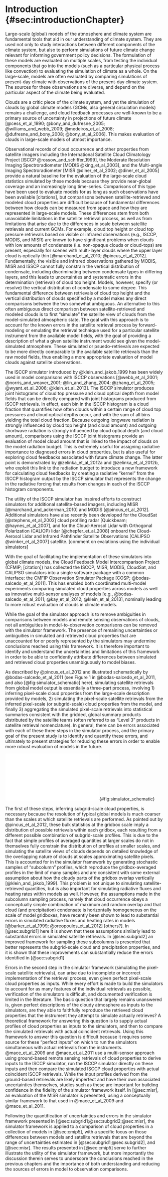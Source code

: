 # Introduction {#sec:introductionChapter}
Large-scale (global) models of the atmosphere and climate system are fundamental
tools that aid in our understanding of climate system. They are used not only to
study interactions between different components of the climate system, but also
to perform simulations of future climate change relevant for informing
government policy decisions. The formulation of these models are evaluated on
multiple scales, from testing the individual components that go into the models
(such as a particular physical process like convection) to evaluating the
simulation of climate as a whole. On the large-scale, models are often evaluated
by comparing simulations of present-day climate with observations of the
present-day climate system. The sources for these observations are diverse, and
depend on the particular aspect of the climate being evaluated.

Clouds are a critic piece of the climate system, and yet the simulation of
clouds by global climate models (GCMs, also general circulation models) remains
a challenge, and cloud feedback processes are well-known to be a primary source
of uncertainty in projections of future climate [@cess_et_al_1990;
@bony_and_dufresne_2005; @williams_and_webb_2009; @medeiros_et_al_2008;
@dufresne_and_bony_2008; @bony_et_al_2006]. This makes evaluation of clouds in
large-scale models of utmost importance.

Observational records of cloud occurrence and other properties from satellite
imagers including the International Satellite Cloud Climatology Project [ISCCP
@rossow_and_schiffer_1999], the Moderate Resolution Imaging Spectroradiometer
[MODIS @king_et_al_2003], and the Multi-angle Imaging Spectroradiometer [MISR
@diner_et_al_2002; @diner_et_al_2005] provide a natural baseline for the
evaluation of the large-scale cloud statistics simulated by these models because
they provide near-global coverage and an increasingly long time-series.
Comparisons of this type have been used to evaluate models for as long as such
observations have been available [citations], but comparisons between
satellite-retrieved and modeled cloud properties are difficult because of
fundamental differences between how clouds can be measured from space and how
they are represented in large-scale models. These differences stem from both
unavoidable limitations in the satellite retrieval process, as well as from
limitations that arise due to the differences in scale between satellite
retrievals and current GCMs. For example, cloud top height or cloud top pressure
retrievals based on visible or infrared observations (e.g., ISCCP, MODIS, and
MISR) are known to have significant problems when clouds with low amounts of
condensate (i.e. non-opaque clouds or cloud-tops) are present, especially for
scenes with multi-layer clouds where the upper layer cloud is optically thin
[@marchand_et_al_2010; @pincus_et_al_2012]. Fundamentally, the visible and
infrared observations gathered by MODIS, MISR and ISSCP cannot fully constrain
the vertical distribution of condensate, including discriminating between
condensate types in differing layers, and this leads to uncertainties and
systematic errors in the determination (retrieval) of cloud top height. Models,
however, specify (or resolve) the vertical distribution of condensate to some
degree. This fundamental difference between retrievals of cloud top height and
the vertical distribution of clouds specified by a model makes any direct
comparisons between the two somewhat ambiguous. An alternative to this often
ambiguous direct comparison between satellite-retrieved and modeled clouds is to
first “simulate” the satellite view of clouds from the model-simulated
atmospheric state. The goal with this approach is to account for the known
errors in the satellite retrieval process by forward-modeling or emulating the
retrieval technique used for a particular satellite instrument from the
available model fields, with the goal of providing a description of what a given
satellite instrument would see given the model-simulated atmosphere. These
simulated or psuedo-retrievals are expected to be more directly comparable to
the available satellite retrievals than the raw model fields, thus enabling a
more appropriate evaluation of model clouds against satellite observations.

The ISCCP simulator introduced by @klein_and_jakob_1999 has been widely used in
model comparisons with ISCCP observations [@webb_et_al_2001;
@norris_and_weaver_2001; @lin_and_zhang_2004; @zhang_et_al_2005;
@wyant_et_al_2006; @klein_et_al_2013]. The ISCCP simulator produces joint
histograms of cloud top pressure and cloud optical depth from model fields that
can be directly compared with joint histograms produced from ISCCP retrievals.
In effect, each bin in the ISCCP histogram is a cloud fraction that quantifies
how often clouds within a certain range of cloud top pressures and cloud optical
depths occur, and with the sum of all bins yielding the total cloud fraction.
Because outgoing longwave radiation is strongly influenced by cloud top height
(and cloud amount) and outgoing shortwave radiation is strongly influenced by
cloud optical depth (and cloud amount), comparisons using the ISCCP joint
histograms provide an evaluation of model cloud amount that is linked to the
impact of clouds on the model radiation budget. This is extremely useful for
assigning radiative importance to diagnosed errors in cloud properties, but is
also useful for exploring cloud feedbacks associated with future climate change.
The latter point is demonstrated by @zelinka_et_al_2012a and
@zelinka_et_al_2012b, who exploit this link to the radiation budget to introduce
a new framework for calculating cloud feedbacks by creating a radiative “kernel”
from the ISCCP histogram output by the ISCCP simulator that represents the
change in the radiative forcing that results from changes in each of the ISCCP
histogram components.

The utility of the ISCCP simulator has inspired efforts to construct simulators
for additional satellite-based imagers, including MISR
[@marchand_and_ackerman_2010] and MODIS [@pincus_et_al_2012]. Additional
simulators have also recently been developed for the CloudSat
[@stephens_et_al_2002] cloud profiling radar [Quickbeam; @haynes_et_al_2007],
and for the Cloud-Aerosol Lidar with Orthogonal Polarization (CALIOP) lidar
[@chepfer_et_al_2008] onboard the Cloud-Aerosol Lidar and Infrared Pathfinder
Satellite Observations [CALIPSO @winker_et_al_2007] satellite. [comment on
evalations using the individual simulators]

With the goal of facilitating the implementation of these simulators into global
climate models, the Cloud Feedback Model Intercomparison Project (CFMIP;
[citation]) has collected the ISCCP, MISR, MODIS, CloudSat, and CALIPSO
simulators into a single software package with a common interface: the CMFIP
Observation Simulator Package [COSP; @bodas-salcedo_et_al_2011]. This has
enabled both coordinated multi-model experiments comparing simulated cloud
properties across models as well as innovative multi-sensor analyses of models
[e.g., @bodas-salcedo_et_al_2011; @kay_et_al_2012; @klein_et_al_2013], nominally
leading to more robust evaluation of clouds in climate models.

While the goal of the simulator approach is to remove ambiguities in comparisons
between models and remote sensing observations of clouds, not all ambiguities in
model-to-observation comparisons can be removed with the simulator framework.
The presence of remaining uncertainties or ambiguities in simulated and
retrieved cloud properties that are unaccounted for or poorly represented by the
simulators may undermine conclusions reached using this framework. It is
therefore important to identify and understand the uncertainties and limitations
of this framework in order to be able to confidently attribute differences
between simulated and retrieved cloud properties unambiguously to model biases.

As described by @pincus_et_al_2012 and illustrated schematically by
@bodas-salcedo_et_al_2011 (see Figure 1 in @bodas-salcedo_et_al_2011, and also
[@fig:simulator_schematic] here), simulating satellite retrievals from global
model output is essentially a three-part process, involving 1) inferring
pixel-scale cloud properties from the large-scale description provided by
models, 2) simulating the pixel-scale satellite retrievals from the inferred
pixel-scale (or subgrid-scale) cloud properties from the model, and finally 3)
aggregating the simulated pixel-scale retrievals into statistical summaries
consistent with the gridded, global summary products distributed by the
satellite teams (often referred to as “Level 3” products in satellite retrieval
nomenclature). In general, there can be errors associated with each of these
three steps in the simulator process, and the primary goal of the present study
is to identify and quantify these errors, and ultimately to present strategies
for reducing these errors in order to enable more robust evaluation of models in
the future.

![Schematic of the simulator framework](graphics/simulator_schematic.pdf){#fig:simulator_schematic}

The first of these steps, inferring subgrid-scale cloud properties, is necessary
because the resolution of typical global models is much coarser than the scales
at which satellite retrievals are performed. As pointed out by
@pincus_et_al_2012, these bulk statistics at the gridbox scale imply a
distribution of possible retrievals within each gridbox, each resulting from a
different possible combination of subgrid-scale profiles. This is due to the
fact that simple profiles of averaged quantities at larger scales do not in
themselves fully constrain the distribution of profiles at smaller scales, and
simulating the satellite views of clouds depends on detailed knowledge of the
overlapping nature of clouds at scales approximating satellite pixels. This is
accounted for in the simulator framework by generating stochastic samples of
“subcolumn” profiles, which reproduce the gridbox-averaged profiles in the limit
of many samples and are consistent with some external assumption about how the
cloudy parts of the gridbox overlap vertically [@klein_and_jakob_1999]. This
problem is not unique to simulating satellite-retrieved quantities, but is also
important for simulating radiative fluxes and heating rates within models as
well. However, the assumptions made in the subcolumn sampling process, namely
that cloud occurrence obeys a conceptually simple combination of maximum and
random overlap and that cloud (and precipitation) condensate is horizontally
homogeneous on the scale of model gridboxes, have recently been shown to lead to
substantial errors in simulated radiative fluxes and heating rates in models
[@barker_et_al_1999; @oreopoulos_et_al_2012] [others?]. In [@sec:subgrid1] here
it is shown that these assumptions similarly lead to substantial errors in
simulated satellite retrievals. In [@sec:subgrid2] an improved framework for
sampling these subcolumns is presented that better represents the subgrid-scale
cloud and precipitation properties, and it is shown that these improvements can
substantially reduce the errors identified in [@sec:subgrid1]

Errors in the second step in the simulator framework (simulating the pixel-scale
satellite retrievals), can arise due to incomplete or incorrect implementation
of the retrieval process, even given perfect pixel-scale cloud properties as
inputs. While every effort is made to build the simulators to account for as
many features of the individual retrievals as possible, verification of the
simulators is difficult, and documented verification is limited in the
literature. The basic question that largely remains unanswered is, given perfect
descriptions of the cloudy atmosphere as inputs to the simulators, are they able
to faithfully reproduce the retrieved cloud properties that the instrument they
attempt to simulate actually retrieves? A theoretical framework for answering
this question is to supply actual profiles of cloud properties as inputs to the
simulators, and then to compare the simulated retrievals with actual coincident
retrievals. Using this framework to answer this question is difficult because it
requires some source for these “perfect inputs” on which to run the simulators
simultaneous with actual retrievals from the instruments. @mace_et_al_2009 and
@mace_et_al_2011 use a multi-sensor approach using ground-based remote sensing
retrievals of cloud properties to derive inputs to the ISCCP simulator, run the
ISCCP simulator directly on these inputs and then compare the simulated ISCCP
cloud properties with actual coincident ISCCP retrievals. While the input
profiles derived from the ground-based retrievals are likely imperfect and have
their own associated uncertainties themselves, studies such as these are
important for building confidence in the fidelity of the simulator framework
itself. In [@sec:misr], an evaluation of the MISR simulator is presented, using
a conceptually similar framework to that used in @mace_et_al_2009 and
@mace_et_al_2011.

Following the quantification of uncertainties and errors in the simulator
framework presented in [@sec:subgrid1;@sec:subgrid2;@sec:misr], the simulator
framework is applied to a comparison of cloud properties in a collection of
models in [@sec:cmip5], with a specific focus on those differences between
models and satellite retrievals that are beyond the range of uncertainties
estimated in [@sec:subgrid1;@sec:subgrid2], and [@sec:misr]. The results
presented in [@sec:cmip5] serve to further illustrate the utility of the
simulator framework, but more importantly the discussion therein serves to
underscore the conclusions reached in the previous chapters and the importance
of both understanding and reducing the sources of errors in model to observation
comparisons.
